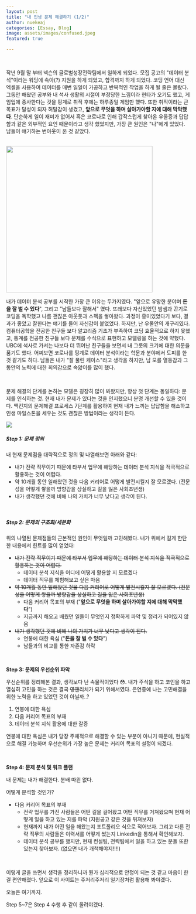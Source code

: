 ```yaml
---
layout: post
title: "내 인생 문제 해결하기 (1/2)"
author: nuekeaj
categories: [Essay, Blog]
image: assets/images/confused.jpeg
featured: true

---
```


<br>

작년 9월 말 부터 넥슨의 글로벌성장전략팀에서 일하게 되었다. 모집 공고의 "데이터 분석"이라는 워딩에 속아(?) 지원을 하게 되었고, 합격까지 하게 되었다. 코딩 언어 대신 엑셀을 사용하여 데이터를 매번 일일이 가공하고 반복적인 작업을 하게 될 줄은 몰랐다. 그동안 해왔던 공부와 내 석사 생활의 시절이 부정당한 느낌이라 현타가 오기도 했고, 게임업에 종사한다는 것을 핑계로 취직 후에는 하루종일 게임만 했다. 또한 취직이라는 큰 목표가 달성이 되자 허탈감이 생겼고, **앞으로 무엇을 하며 살아가야할 지에 대해 막막했다**. 단순하게 일이 재미가 없어서 혹은 코로나로 인해 갑작스럽게 찾아온 우울증과 답답함과 같은 외부적인 요인 때문이라고 생각 했었지만, 가장 큰 원인은 "나"에게 있었다. 남들이 얘기하는 번아웃이 온 것 같았다.

<br>

<img src="https://evan-moon.github.io/static/89e6b571a1a59e725c099d90ca7e6397/ee604/thumbnail.png" width=400>



<br>

내가 데이터 분석 공부를 시작한 가장 큰 이유는 두가지였다. "앞으로 유망한 분야며 **돈을 잘 벌 수 있다**", 그리고 "남들보다 잘해서" 였다. 또래보다 자신있었던 밤샘과 끈기로 코딩을 독학했고 나름 괜찮은 아웃풋과 스펙을 쌓아왔다. 과정이 흥미있었다기 보다, 결과가 좋았고 잘한다는 얘기를 들어 자신감이 붙었었다. 하지만, 난 우물안의 개구리였다. 컴퓨터공학을 전공한 친구들 보다 알고리즘 기초가 부족하여 코딩 효율적으로 하지 못했고, 통계를 전공한 친구들 보다 문제를 수식으로 표현하고 모델링을 하는 것에 약했다. UBC에 석사로 가서는 나보다 더 뛰어난 친구들을 보면서 내 그릇의 크기에 대한 의문을 품기도 했다. 어찌보면 코로나를 핑계로 데이터 분석이라는 학문과 분야에서 도피를 한 것 같기도 하다. 남들은 내가 "잘 풀린 케이스"라고 생각을 하지만, 남 모를 열등감과 그 동안의 노력에 대한 회의감으로 속앓이를 많이 했다.

<br>

문제 해결의 단계를 논하는 모델은 굉장히 많이 봐왔지만, 항상 첫 단계는 동일하다: 문제를 인식하는 것. 현재 내가 문제가 있다는 것을 인지했으니 분명 개선할 수 있을 것이다. 맥킨지의 문제해결 프로세스 7단계를 활용하여 현재 내가 느끼는 답답함을 해소하고 인생 마일스톤을 세우는 것도 괜찮은 방법이라는 생각이 든다. 
<br>

<img src="https://t1.daumcdn.net/thumb/R720x0/?fname=http://t1.daumcdn.net/brunch/service/user/7S3Y/image/PTwbolkK2xbZRG9r09z8t1eZRKQ">

<br>

##### Step 1: 문제 정의

내 현재 문제점을 대략적으로 정의 및 나열해보면 아래와 같다:

- 내가 전략 직무이기 때문에 타부서 업무에 해당하는 데이터 분석 지식을 적극적으로 활용하는 것이 어렵다.
- 약 10개월 동안 일해왔던 것을 다음 커리어로 어떻게 발전시킬지 잘 모르겠다. (전문성을 어떻게 쌓을까 방향감을 상실하고 길을 잃은 사회초년생)
- 내가 생각했던 것에 비해 나의 가치가 너무 낮다고 생각이 된다.

<br>

##### Step 2: 문제의 구조화/세분화

위의 나열된 문제점들의 근본적인 원인이 무엇일까 고민해봤다. 내가 위에서 길게 한탄한 내용에서 힌트를 많이 얻었다:

- ~~내가 전략 직무이기 때문에 타부서 업무에 해당하는 데이터 분석 지식을 적극적으로 활용하는 것이 어렵다.~~ 
  - 데이터 분석 지식을 어디에 어떻게 활용할 지 모르겠다
  - 데이터 직무를 체험해보고 싶은 마음
- ~~약 10개월 동안 일해왔던 것을 다음 커리어로 어떻게 발전시킬지 잘 모르겠다. (전문성을 어떻게 쌓을까 방향감을 상실하고 길을 잃은 사회초년생)~~
  - 다음 커리어 목표의 부재 ("**앞으로 무엇을 하며 살아가야할 지에 대해 막막했다**")
  - 지금까지 해오고 배웠던 일들이 무엇인지 정확하게 파악 및 정리가 되어있지 않음
- ~~내가 생각했던 것에 비해 나의 가치가 너무 낮다고 생각이 된다.~~
  - 연봉에 대한 욕심 ("**돈을 잘 벌 수 있다**")
  - 남들과의 비교를 통한 자존감 하락

<br>

**Step 3: 문제의 우선순위 파악**

우선순위를 정리해본 결과, 생각보다 난 속물적이었다 😳. 내가 주식을 하고 코인을 하고 열심히 고민을 하는 것은 결국  ~~영앤~~리치가 되기 위해서였다. 은연중에 나는 고민해결을 위한 노력을 하고 있었던 것이 아닐까..?

1. 연봉에 대한 욕심 
2. 다음 커리어 목표의 부재
3. 데이터 분석 지식 활용에 대한 갈증

연봉에 대한 욕심은 내가 당장 주체적으로 해결할 수 있는 부분이 아니기 때문에, 현실적으로 해결 가능하며 우선순위가 가장 높은 문제는 커리어 목표의 설정이 되겠다. 

<br>

**Step 4:** **문제 분석 및 워크 플랜**

내 문제는 내가 해결한다. 분배 따윈 없다. 

어떻게 분석할 것인가?

- 다음 커리어 목표의 부재
  - 전략 업무를 가진 사람들은 어떤 길을 걸어왔고 어떤 직무를 거쳐왔으며 현재 어떻게 일을 하고 있는 지를 파악 (지원공고 같은 것을 뒤져보자)
  - 현재까지 내가 어떤 일을 해왔는지 포트폴리오 식으로 적어보자. 그리고 다른 전략 직무의 사람들은 이력서를 어떻게 썼는지 Linkedin을 통해서 확인해보자.
  - 데이터 분석 공부를 했지만, 현재 컨설팅, 전략팀에서 일을 하고 있는 분들 또한 있는지 찾아보자. (없으면 내가 개척해야지!!!!)

<br>

이렇게 글을 쓰면서 생각을 정리하니까 뭔가 심리적으로 안정이 되는 것 같고 마음이 한결 편안해졌다. 앞으로 이 사이트는 주저리주저리 일기장처럼 활용해 봐야겠다.

오늘은 여기까지.

Step 5~7은 Step 4 수행 후 같이 올려야겠다.